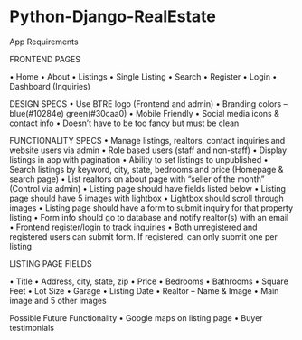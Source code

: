 # Python-Django-RealEstate

App Requirements

FRONTEND PAGES

• Home
• About
• Listings
• Single Listing
• Search
• Register
• Login
• Dashboard (Inquiries)

DESIGN SPECS
• Use BTRE logo (Frontend and admin)
• Branding colors – blue(#10284e) green(#30caa0)
• Mobile Friendly
• Social media icons & contact info
• Doesn’t have to be too fancy but must be clean

FUNCTIONALITY SPECS
• Manage listings, realtors, contact inquiries and website users via admin
• Role based users (staff and non-staff)
• Display listings in app with pagination
• Ability to set listings to unpublished
• Search listings by keyword, city, state, bedrooms and price (Homepage & search page)
• List realtors on about page with “seller of the month” (Control via admin)
• Listing page should have fields listed below
• Listing page should have 5 images with lightbox
• Lightbox should scroll through images
• Listing page should have a form to submit inquiry for that property listing
• Form info should go to database and notify realtor(s) with an email
• Frontend register/login to track inquiries
• Both unregistered and registered users can submit form. If registered, can only submit one per listing

LISTING PAGE FIELDS

• Title
• Address, city, state, zip
• Price
• Bedrooms
• Bathrooms
• Square Feet
• Lot Size
• Garage
• Listing Date
• Realtor – Name & Image
• Main image and 5 other images

Possible Future Functionality
• Google maps on listing page
• Buyer testimonials
